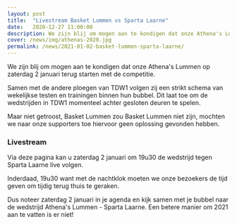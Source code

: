 ```yaml
---
layout: post
title:  "Livestream Basket Lummen vs Sparta Laarne"
date:   2020-12-27 11:00:00
description: We zijn blij om mogen aan te kondigen dat onze Athena's Lummen op zaterdag 2 januari terug starten met de competitie.
cover: /news/img/athenas-2020.jpg
permalink: /news/2021-01-02-basket-lummen-sparta-laarne/
---
```


We zijn blij om mogen aan te kondigen dat onze Athena's Lummen op zaterdag 2 januari terug starten met de competitie.

Samen met de andere ploegen van TDW1 volgen zij een strikt schema van wekelijkse testen en trainingen binnen hun bubbel. Dit laat toe om de wedstrijden in TDW1 momenteel achter gesloten deuren te spelen.

Maar niet getroost, Basket Lummen zou Basket Lummen niet zijn, mochten we naar onze supporters toe hiervoor geen oplossing gevonden hebben.

### Livestream

Via deze pagina kan u zaterdag 2 januari om 19u30 de wedstrijd tegen Sparta Laarne live volgen. 

Inderdaad, 19u30 want met de nachtklok moeten we onze bezoekers de tijd geven om tijdig terug thuis te geraken. 

Dus noteer zaterdag 2 januari in je agenda en kijk samen met je bubbel naar de wedstrijd Athena's Lummen - Sparta Laarne. Een betere manier om 2021 aan te vatten is er niet!